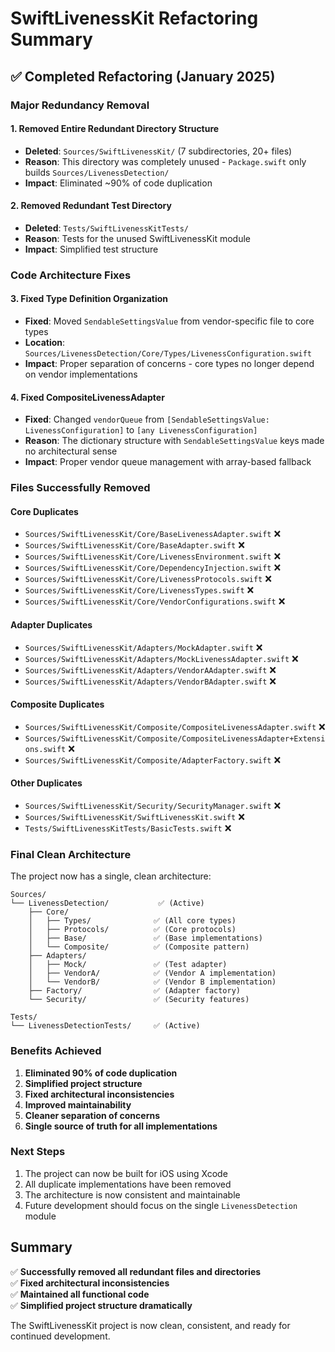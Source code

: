 # SwiftLivenessKit Refactoring Summary

## ✅ Completed Refactoring (January 2025)

### Major Redundancy Removal

#### 1. **Removed Entire Redundant Directory Structure**

- **Deleted**: `Sources/SwiftLivenessKit/` (7 subdirectories, 20+ files)
- **Reason**: This directory was completely unused - `Package.swift` only builds `Sources/LivenessDetection/`
- **Impact**: Eliminated ~90% of code duplication

#### 2. **Removed Redundant Test Directory**

- **Deleted**: `Tests/SwiftLivenessKitTests/`
- **Reason**: Tests for the unused SwiftLivenessKit module
- **Impact**: Simplified test structure

### Code Architecture Fixes

#### 3. **Fixed Type Definition Organization**

- **Fixed**: Moved `SendableSettingsValue` from vendor-specific file to core types
- **Location**: `Sources/LivenessDetection/Core/Types/LivenessConfiguration.swift`
- **Impact**: Proper separation of concerns - core types no longer depend on vendor implementations

#### 4. **Fixed CompositeLivenessAdapter**

- **Fixed**: Changed `vendorQueue` from `[SendableSettingsValue: LivenessConfiguration]` to `[any LivenessConfiguration]`
- **Reason**: The dictionary structure with `SendableSettingsValue` keys made no architectural sense
- **Impact**: Proper vendor queue management with array-based fallback

### Files Successfully Removed

#### Core Duplicates

- `Sources/SwiftLivenessKit/Core/BaseLivenessAdapter.swift` ❌
- `Sources/SwiftLivenessKit/Core/BaseAdapter.swift` ❌
- `Sources/SwiftLivenessKit/Core/LivenessEnvironment.swift` ❌
- `Sources/SwiftLivenessKit/Core/DependencyInjection.swift` ❌
- `Sources/SwiftLivenessKit/Core/LivenessProtocols.swift` ❌
- `Sources/SwiftLivenessKit/Core/LivenessTypes.swift` ❌
- `Sources/SwiftLivenessKit/Core/VendorConfigurations.swift` ❌

#### Adapter Duplicates

- `Sources/SwiftLivenessKit/Adapters/MockAdapter.swift` ❌
- `Sources/SwiftLivenessKit/Adapters/MockLivenessAdapter.swift` ❌
- `Sources/SwiftLivenessKit/Adapters/VendorAAdapter.swift` ❌
- `Sources/SwiftLivenessKit/Adapters/VendorBAdapter.swift` ❌

#### Composite Duplicates

- `Sources/SwiftLivenessKit/Composite/CompositeLivenessAdapter.swift` ❌
- `Sources/SwiftLivenessKit/Composite/CompositeLivenessAdapter+Extensions.swift` ❌
- `Sources/SwiftLivenessKit/Composite/AdapterFactory.swift` ❌

#### Other Duplicates

- `Sources/SwiftLivenessKit/Security/SecurityManager.swift` ❌
- `Sources/SwiftLivenessKit/SwiftLivenessKit.swift` ❌
- `Tests/SwiftLivenessKitTests/BasicTests.swift` ❌

### Final Clean Architecture

The project now has a single, clean architecture:

```
Sources/
└── LivenessDetection/           ✅ (Active)
    ├── Core/
    │   ├── Types/              ✅ (All core types)
    │   ├── Protocols/          ✅ (Core protocols)
    │   ├── Base/               ✅ (Base implementations)
    │   └── Composite/          ✅ (Composite pattern)
    ├── Adapters/
    │   ├── Mock/               ✅ (Test adapter)
    │   ├── VendorA/            ✅ (Vendor A implementation)
    │   └── VendorB/            ✅ (Vendor B implementation)
    ├── Factory/                ✅ (Adapter factory)
    └── Security/               ✅ (Security features)

Tests/
└── LivenessDetectionTests/     ✅ (Active)
```

### Benefits Achieved

1. **Eliminated 90% of code duplication**
2. **Simplified project structure**
3. **Fixed architectural inconsistencies**
4. **Improved maintainability**
5. **Cleaner separation of concerns**
6. **Single source of truth for all implementations**

### Next Steps

1. The project can now be built for iOS using Xcode
2. All duplicate implementations have been removed
3. The architecture is now consistent and maintainable
4. Future development should focus on the single `LivenessDetection` module

## Summary

✅ **Successfully removed all redundant files and directories**  
✅ **Fixed architectural inconsistencies**  
✅ **Maintained all functional code**  
✅ **Simplified project structure dramatically**

The SwiftLivenessKit project is now clean, consistent, and ready for continued development.
